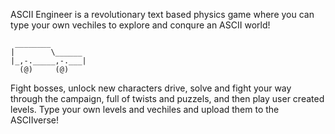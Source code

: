 
ASCII Engineer is a revolutionary text based physics game where you can type your own vechiles to explore and conqure an ASCII world!
~~~~
 ________
|        \______
|_,-._____,-.___|
  (@)     (@)
~~~~
Fight bosses, unlock new characters drive, solve and fight your way through the campaign, full of twists and puzzels, and then play user created levels. Type your own levels and vechiles and upload them to the ASCIIverse!
  
